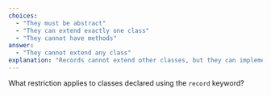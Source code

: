 ```yaml
---
choices:
  - "They must be abstract"
  - "They can extend exactly one class"
  - "They cannot have methods"
answer:
  - "They cannot extend any class"
explanation: "Records cannot extend other classes, but they can implement interfaces."
---
```


What restriction applies to classes declared using the `record` keyword?
